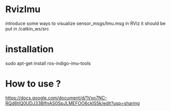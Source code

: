 # RvizImu
introduce some ways to visualize sensor_msgs/Imu.msg in RViz
it should be put in /catkin_ws/src

# installation
sudo apt-get install ros-indigo-imu-tools

# How to use ?
https://docs.google.com/document/d/1Vxo7NC-RQd6tIQ0UDJ33BIfnAS0SpJLMEFOO6cklS5k/edit?usp=sharing

